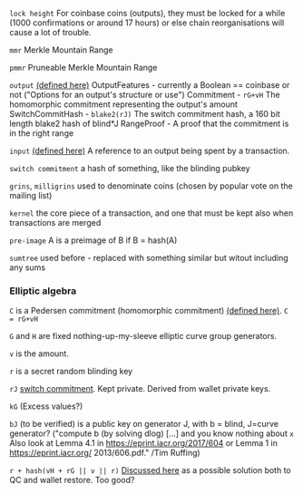 
`lock height`
  For coinbase coins (outputs), they must be locked for a while (1000 confirmations or around 17 hours) or else chain reorganisations will cause a lot of trouble.

`mmr`
  Merkle Mountain Range

`pmmr`
  Pruneable Merkle Mountain Range

`output` [(defined here)](https://github.com/mimblewimble/grin/blob/master/core/src/core/transaction.rs#L479)
	OutputFeatures - currently a Boolean == coinbase or not ("Options for an output's structure or use")
	Commitment - `rG+vH` The homomorphic commitment representing the output's amount
	SwitchCommitHash - `blake2(rJ)` The switch commitment hash, a 160 bit length blake2 hash of blind*J
	RangeProof - A proof that the commitment is in the right range

`input` [(defined here)](https://github.com/mimblewimble/grin/blob/master/core/src/core/transaction.rs#L375)
	A reference to an output being spent by a transaction.

`switch commitment`
      a hash of something, like the blinding pubkey

`grins`, `milligrins`
  used to denominate coins (chosen by popular vote on the mailing list)

`kernel`
  the core piece of a transaction, and one that must be kept also when transactions are merged

`pre-image`
  A is a preimage of B if B = hash(A)

`sumtree`
   used before - replaced with something similar but witout including any sums

### Elliptic algebra

`C`
  is a Pedersen commitment (homomorphic commitment) [(defined here)](https://download.wpsoftware.net/bitcoin/wizardry/mimblewimble.txt). `C = rG+vH`

`G` and `H` are fixed nothing-up-my-sleeve elliptic curve group generators.

`v` is the amount. 

`r` is a secret random blinding key

`rJ`
  [switch commitment](https://people.mmci.uni-saarland.de/~truffing/papers/switch-commitments.pdf). Kept private. Derived from wallet private keys.

`kG`
  (Excess values?)

`bJ` (to be verified)
   is a public key on generator J, with b = blind, J=curve generator? ("compute b (by solving dlog) [...] and you know nothing about `x` Also look at Lemma 4.1 in 
https://eprint.iacr.org/2017/604 or Lemma 1 in https://eprint.iacr.org/
2013/606.pdf." /Tim Ruffing)

`r + hash(vH + rG || v || r)`
   [Discussed here](https://gitter.im/grin_community/dev?at=5ab2e2d1fa066c532558de57) as a possible solution both to QC and wallet restore. Too good?